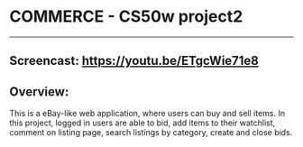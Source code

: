 # COMMERCE - CS50w project2
------

## Screencast: https://youtu.be/ETgcWie71e8

## Overview:
This is a eBay-like web application, where users can buy and sell items.
In this project, logged in users are able to bid, add items to their watchlist, comment on listing page, search listings by category, create and close bids.